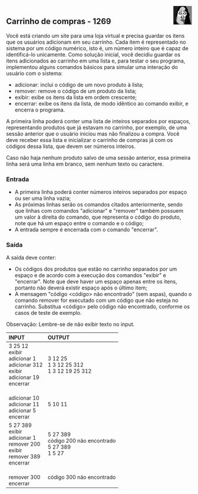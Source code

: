 <img align="right" style="aspect-ratio: 1; object-fit: cover" width="50" src="../../../../assets/images/difficulty-level/03.webp"/>

## Carrinho de compras - 1269
Você está criando um site para uma loja virtual e precisa guardar os itens que os usuários adicionam em seu carrinho. Cada item é representado no sistema por um código numérico, isto é, um número inteiro que é capaz de identificá-lo unicamente. Como solução inicial, você decidiu guardar os itens adicionados ao carrinho em uma lista e, para testar o seu programa, implementou alguns comandos básicos para simular uma interação do usuário com o sistema:

- adicionar: inclui o código de um novo produto à lista;
- remover: remove o código de um produto da lista;
- exibir: exibe os itens da lista em ordem crescente;
- encerrar: exibe os itens da lista, de modo idêntico ao comando exibir, e encerra o programa.

A primeira linha poderá conter uma lista de inteiros separados por espaços, representando produtos que já estavam no carrinho, por exemplo, de uma sessão anterior que o usuário iniciou mas não finalizou a compra. Você deve receber essa lista e inicializar o carrinho de compras já com os códigos dessa lista, que devem ser números inteiros.

Caso não haja nenhum produto salvo de uma sessão anterior, essa primeira linha será uma linha em branco, sem nenhum texto ou caractere.

### Entrada
- A primeira linha poderá conter números inteiros separados por espaço ou ser uma linha vazia;
- As próximas linhas serão os comandos citados anteriormente, sendo que linhas com comandos "adicionar" e "remover" também possuem um valor à direita do comando, que representa o código do produto, note que há um espaço entre o comando e o código;
- A entrada sempre é encerrada com o comando "encerrar".

### Saída
A saída deve conter:

- Os códigos dos produtos que estão no carrinho separados por um espaço e de acordo com a execução dos comandos "exibir" e "encerrar". Note que deve haver um espaço apenas entre os itens, portanto não deverá existir espaço após o último item;
- A mensagem "código <código> não encontrado" (sem aspas), quando o comando remover for executado com um código que não esteja no carrinho. Substitua <código> pelo código não encontrado, conforme os casos de teste de exemplo.

Observação: Lembre-se de não exibir texto no input.


| INPUT | OUTPUT    |
| :----- | :--------- |
| 3 25 12 <br> exibir <br> adicionar 1 <br> adicionar 312 <br> exibir <br> adicionar 19 <br> encerrar | 3 12 25 <br> 1 3 12 25 312 <br> 1 3 12 19 25 312 |
| <br> adicionar 10 <br> adicionar 11 <br> adicionar 5 <br> encerrar | 5 10 11 |
| 5 27 389 <br> exibir <br> adicionar 1 <br> remover 200 <br> exibir <br> remover 389 <br> encerrar | 5 27 389 <br> código 200 não encontrado <br>  5 27 389 <br> 1 5 27 |
| <br> remover 300 <br> encerrar | código 300 não encontrado |